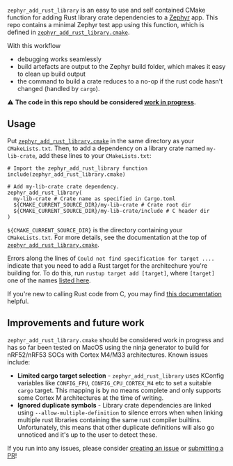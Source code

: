 `zephyr_add_rust_library` is an easy to use and self contained CMake function for adding Rust library crate dependencies to a [Zephyr](https://zephyrproject.org/) app. This repo contains a minimal Zephyr test app using this function, which is defined in [`zephyr_add_rust_library.cmake`](zephyr_add_rust_library.cmake).

With this workflow

* debugging works seamlessly
* build artefacts are output to the Zephyr build folder, which makes it easy to clean up build output
* the command to build a crate reduces to a no-op if the rust code hasn't changed (handled by `cargo`). 

⚠️ __The code in this repo should be considered [work in progress](#Improvements-and-future_work).__

## Usage

Put [`zephyr_add_rust_library.cmake`](zephyr_add_rust_library.cmake) in the same directory as your `CMakeLists.txt`. Then, to add a dependency on a library crate named `my-lib-crate`, add these lines to your `CMakeLists.txt`:

```
# Import the zephyr_add_rust_library function
include(zephyr_add_rust_library.cmake)

# Add my-lib-crate crate dependency.
zephyr_add_rust_library(
  my-lib-crate # Crate name as specified in Cargo.toml
  ${CMAKE_CURRENT_SOURCE_DIR}/my-lib-crate # Crate root dir
  ${CMAKE_CURRENT_SOURCE_DIR}/my-lib-crate/include # C header dir
)
```

`${CMAKE_CURRENT_SOURCE_DIR}` is the directory containing your `CMakeLists.txt`. For more details, see the documentation at the top of [`zephyr_add_rust_library.cmake`](zephyr_add_rust_library.cmake).

Errors along the lines of `Could not find specification for target ....` indicate that you need to add a Rust target for the architechure you're building for. To do this, run `rustup target add [target]`, where `[target]` one of the names [listed here](https://doc.rust-lang.org/nightly/rustc/platform-support.html).

If you're new to calling Rust code from C, you may find [this documentation](https://docs.rust-embedded.org/book/interoperability/rust-with-c.html) helpful.

## Improvements and future work

`zephyr_add_rust_library.cmake` should be considered work in progress and has so far been tested on MacOS using the ninja generator to build for nRF52/nRF53 SOCs with Cortex M4/M33 architectures. Known issues include:

* __Limited cargo target selection__ - `zephyr_add_rust_library` uses KConfig variables like `CONFIG_FPU`, `CONFIG_CPU_CORTEX_M4` etc to set a suitable `cargo` target. This mapping is by no means complete and only supports some Cortex M architectures at the time of writing.
* __Ignored duplicate symbols__ - Library crate dependencies are linked using `--allow-multiple-definition` to silence errors when when linking multiple rust libraries containing the same rust compiler builtins. Unfortunately, this means that other duplicate definitions will also go unnoticed and it's up to the user to detect these.

If you run into any issues, please consider [creating an issue](https://github.com/stuffmatic/zephyr_add_rust_library/issues) or [submitting a PR](https://github.com/stuffmatic/zephyr_add_rust_library/pulls)!
